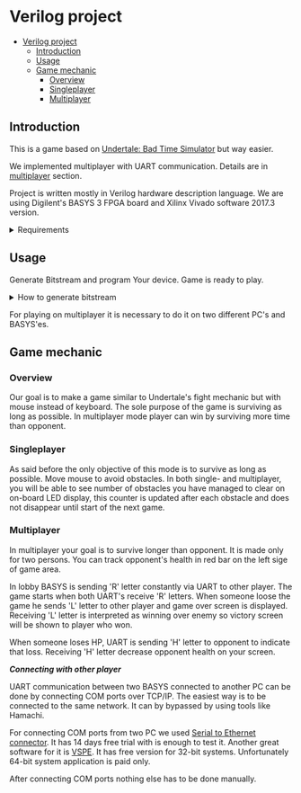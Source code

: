 # Verilog project

- [Verilog project](#verilog-project)
  - [Introduction](#introduction)
  - [Usage](#usage)
  - [Game mechanic](#game-mechanic)
    - [Overview](#overview)
    - [Singleplayer](#singleplayer)
    - [Multiplayer](#multiplayer)

## Introduction

This is a game based on [Undertale: Bad Time Simulator](https://gry.jeja.pl/35389,undertale-bad-time-simulator.html) but way easier.

We implemented multiplayer with UART communication. Details are in [multiplayer](#multiplayer) section.

Project is written mostly in Verilog hardware description language. We are using Digilent's BASYS 3 FPGA board and Xilinx Vivado software 2017.3 version.

<details>
  <summary> Requirements </summary>


- BASYS 3 FPGA board
- VGA monitor with at least 1024x768 resolution and VGA cable (game is written to work precisly at this resolution)
- USB mouse
- Micro USB cable to power on BASYS 3
- PC with Vivado on it

For playing in multiplayer second set is needed.
</details>

## Usage
Generate Bitstream and program Your device. Game is ready to play.

<details>
    <summary> How to generate bitstream </summary>
  
  Press and hold the shift key, then press the left mouse button on project folder. Choose "Open PowerShell window here" and type 
`vivado -mode tcl -source run.tcl -tclargs open`
  to open Vivado GUI. From there click "Generate Bitstream" in bottom left corner. Open Hardware Manager than Open Target and Auto Connect. When Generate Bitstream is done choose Program Device.
  
</details>

For playing on multiplayer it is necessary to do it on two different PC's and BASYS'es.

## Game mechanic

### Overview

Our goal is to make a game similar to Undertale's fight
mechanic but with mouse instead of keyboard. The sole purpose of the game is surviving as long as possible. In multiplayer mode player can win by surviving more time than opponent.

### Singleplayer

As said before the only objective of this mode is to survive as long as possible. Move mouse to avoid obstacles. In both single- and multiplayer, you will be able to see number of obstacles you have managed to clear on on-board LED display, this counter is updated after each obstacle and does not disappear until start of the next game.

### Multiplayer

In multiplayer your goal is to survive longer than opponent. It is made only for two persons. You can track opponent's health in red bar on the left sige of game area. 

In lobby BASYS is sending 'R' letter constantly via UART to other player. The game starts when both UART's receive 'R' letters. When someone loose the game he sends 'L' letter to other player and game over screen is displayed. Receiving 'L' letter is interpreted as winning over enemy so victory screen will be shown to player who won. 

When someone loses HP, UART is sending 'H' letter to opponent to indicate that loss. Receiving 'H' letter decrease opponent health on your screen.

***Connecting with other player***

UART communication between two BASYS connected to another PC can be done by connecting COM ports over TCP/IP. The easiest way is to be connected to the same network. It can by bypassed by using tools like Hamachi.

For connecting COM ports from two PC we used [Serial to Ethernet connector](https://www.serial-over-ethernet.com). It has 14 days free trial with is enough to test it. Another great software for it is [VSPE](http://www.eterlogic.com/Products.VSPE.html). It has free version for 32-bit systems. Unfortunately 64-bit system application is paid only.

After connecting COM ports nothing else has to be done manually.

